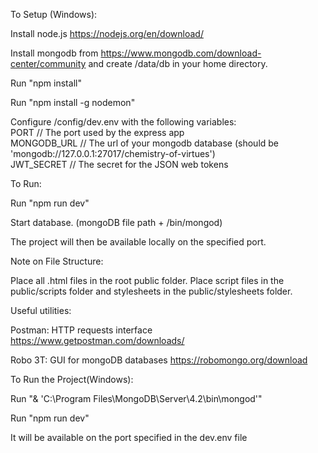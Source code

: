 To Setup (Windows):

Install node.js https://nodejs.org/en/download/

Install mongodb from https://www.mongodb.com/download-center/community and create /data/db in your home directory. 

Run "npm install"

Run "npm install -g nodemon"

Configure /config/dev.env with the following variables:
  <br>PORT // The port used by the express app
  <br>MONGODB_URL // The url of your mongodb database (should be 'mongodb://127.0.0.1:27017/chemistry-of-virtues')
  <br>JWT_SECRET // The secret for the JSON web tokens

To Run: 
  
Run "npm run dev"

Start database. (mongoDB file path + /bin/mongod)

The project will then be available locally on the specified port.

Note on File Structure:

Place all .html files in the root public folder. Place script files in the public/scripts folder and stylesheets in the public/stylesheets folder.

Useful utilities:

Postman: HTTP requests interface
https://www.getpostman.com/downloads/

Robo 3T: GUI for mongoDB databases
https://robomongo.org/download

To Run the Project(Windows):

Run "& 'C:\Program Files\MongoDB\Server\4.2\bin\mongod'"

Run "npm run dev"

It will be available on the port specified in the dev.env file
